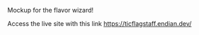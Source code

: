 Mockup for the flavor wizard!

Access the live site with this link <https://ticflagstaff.endian.dev/>
